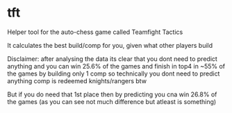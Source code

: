 # tft
Helper tool for the auto-chess game called Teamfight Tactics


It calculates the best build/comp for you, given what other players build  

Disclaimer: 
after analysing the data its clear that you dont need to predict anything and you can win 25.6% of the games 
and finish in top4 in ~55% of the games by building only 1 comp 
so technically you dont need to predict anything 
comp is redeemed knights/rangers btw 

But if you do need that 1st place then by predicting you cna win 26.8% of the games 
(as you can see not much difference but atleast is something)  
